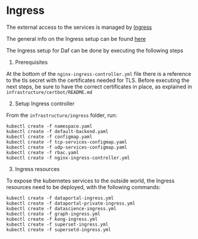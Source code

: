 # Ingress

The external access to the services is managed by [Ingress](https://github.com/kubernetes/ingress-nginx/blob/master/README.md)

The general info on the Ingress setup can be found [here](https://github.com/kubernetes/ingress-nginx/blob/master/deploy/README.md#generic-deployment)

The Ingress setup for Daf can be done by executing the following steps

1. Prerequisites

At the bottom of the `nginx-ingress-controller.yml` file there is a reference to the tls secret with the certificates needed for TLS.
Before executing the next steps, be sure to have the correct certificates in place, as explained in `infrastructure/certbot/README.md`

2. Setup Ingress controller

From the `infrastructure/ingress` folder, run:

```
kubectl create -f namespace.yaml
kubectl create -f default-backend.yaml
kubectl create -f configmap.yaml
kubectl create -f tcp-services-configmap.yaml
kubectl create -f udp-services-configmap.yaml
kubectl create -f rbac.yaml
kubectl create -f nginx-ingress-controller.yml
```

3. Ingress resources

To expose the kubernetes services to the outside world, the Ingress resources need to be deployed, with the following commands:

```
kubectl create -f dataportal-ingress.yml
kubectl create -f dataportal-private-ingress.yml
kubectl create -f datascience-ingress.yml
kubectl create -f graph-ingress.yml
kubectl create -f kong-ingress.yml
kubectl create -f superset-ingress.yml
kubectl create -f supersetd-ingress.yml
```
